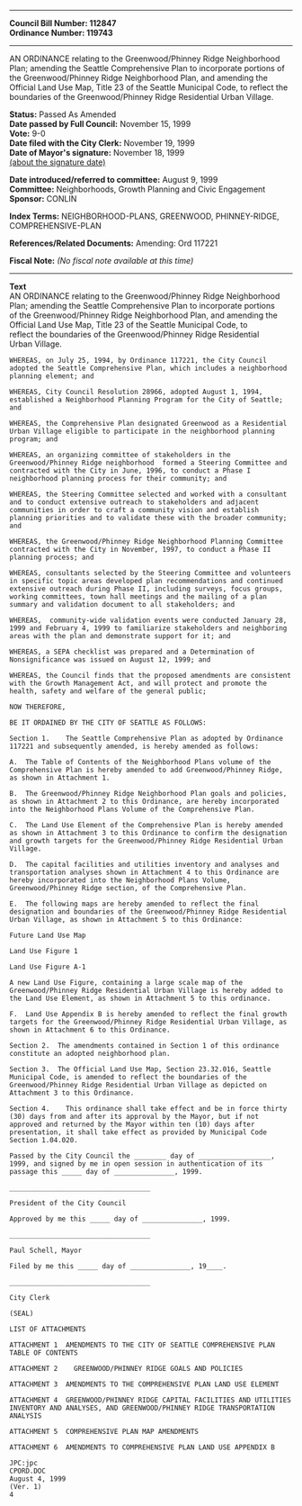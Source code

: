 * * * * *  
  
**Council Bill Number: [](#h0)[](#h2)112847**   
**Ordinance Number: 119743**  
  
* * * * *  
  
AN ORDINANCE relating to the Greenwood/Phinney Ridge Neighborhood Plan; amending the Seattle Comprehensive Plan to incorporate portions of the Greenwood/Phinney Ridge Neighborhood Plan, and amending the Official Land Use Map, Title 23 of the Seattle Municipal Code, to reflect the boundaries of the Greenwood/Phinney Ridge Residential Urban Village.  
  
**Status:** Passed As Amended   
**Date passed by Full Council:** November 15, 1999   
**Vote:** 9-0   
**Date filed with the City Clerk:** November 19, 1999   
**Date of Mayor's signature:** November 18, 1999   
[(about the signature date)](/~public/approvaldate.htm)   
  
  
**Date introduced/referred to committee:** August 9, 1999   
**Committee:** Neighborhoods, Growth Planning and Civic Engagement   
**Sponsor:** CONLIN   
  
**Index Terms:** NEIGHBORHOOD-PLANS, GREENWOOD, PHINNEY-RIDGE, COMPREHENSIVE-PLAN  
  
**References/Related Documents:** Amending: Ord 117221  
  
**Fiscal Note:** *(No fiscal note available at this time)*  
  
* * * * *  
  
**Text**  
    AN ORDINANCE relating to the Greenwood/Phinney Ridge Neighborhood  
    Plan; amending the Seattle Comprehensive Plan to incorporate portions  
    of the Greenwood/Phinney Ridge Neighborhood Plan, and amending the  
    Official Land Use Map, Title 23 of the Seattle Municipal Code, to  
    reflect the boundaries of the Greenwood/Phinney Ridge Residential  
    Urban Village.  
  
    WHEREAS, on July 25, 1994, by Ordinance 117221, the City Council  
    adopted the Seattle Comprehensive Plan, which includes a neighborhood  
    planning element; and  
  
    WHEREAS, City Council Resolution 28966, adopted August 1, 1994,  
    established a Neighborhood Planning Program for the City of Seattle;  
    and  
  
    WHEREAS, the Comprehensive Plan designated Greenwood as a Residential  
    Urban Village eligible to participate in the neighborhood planning  
    program; and  
  
    WHEREAS, an organizing committee of stakeholders in the  
    Greenwood/Phinney Ridge neighborhood  formed a Steering Committee and  
    contracted with the City in June, 1996, to conduct a Phase I  
    neighborhood planning process for their community; and  
  
    WHEREAS, the Steering Committee selected and worked with a consultant  
    and to conduct extensive outreach to stakeholders and adjacent  
    communities in order to craft a community vision and establish  
    planning priorities and to validate these with the broader community;  
    and  
  
    WHEREAS, the Greenwood/Phinney Ridge Neighborhood Planning Committee  
    contracted with the City in November, 1997, to conduct a Phase II  
    planning process; and  
  
    WHEREAS, consultants selected by the Steering Committee and volunteers  
    in specific topic areas developed plan recommendations and continued  
    extensive outreach during Phase II, including surveys, focus groups,  
    working committees, town hall meetings and the mailing of a plan  
    summary and validation document to all stakeholders; and  
  
    WHEREAS,  community-wide validation events were conducted January 28,  
    1999 and February 4, 1999 to familiarize stakeholders and neighboring  
    areas with the plan and demonstrate support for it; and  
  
    WHEREAS, a SEPA checklist was prepared and a Determination of  
    Nonsignificance was issued on August 12, 1999; and  
  
    WHEREAS, the Council finds that the proposed amendments are consistent  
    with the Growth Management Act, and will protect and promote the  
    health, safety and welfare of the general public;  
  
    NOW THEREFORE,  
  
    BE IT ORDAINED BY THE CITY OF SEATTLE AS FOLLOWS:  
  
    Section 1.    The Seattle Comprehensive Plan as adopted by Ordinance  
    117221 and subsequently amended, is hereby amended as follows:  
  
    A.  The Table of Contents of the Neighborhood Plans volume of the  
    Comprehensive Plan is hereby amended to add Greenwood/Phinney Ridge,  
    as shown in Attachment 1.  
  
    B.  The Greenwood/Phinney Ridge Neighborhood Plan goals and policies,  
    as shown in Attachment 2 to this Ordinance, are hereby incorporated  
    into the Neighborhood Plans Volume of the Comprehensive Plan.  
  
    C.  The Land Use Element of the Comprehensive Plan is hereby amended  
    as shown in Attachment 3 to this Ordinance to confirm the designation  
    and growth targets for the Greenwood/Phinney Ridge Residential Urban  
    Village.  
  
    D.  The capital facilities and utilities inventory and analyses and  
    transportation analyses shown in Attachment 4 to this Ordinance are  
    hereby incorporated into the Neighborhood Plans Volume,  
    Greenwood/Phinney Ridge section, of the Comprehensive Plan.  
  
    E.  The following maps are hereby amended to reflect the final  
    designation and boundaries of the Greenwood/Phinney Ridge Residential  
    Urban Village, as shown in Attachment 5 to this Ordinance:  
  
    Future Land Use Map  
  
    Land Use Figure 1  
  
    Land Use Figure A-1  
  
    A new Land Use Figure, containing a large scale map of the  
    Greenwood/Phinney Ridge Residential Urban Village is hereby added to  
    the Land Use Element, as shown in Attachment 5 to this ordinance.  
  
    F.  Land Use Appendix B is hereby amended to reflect the final growth  
    targets for the Greenwood/Phinney Ridge Residential Urban Village, as  
    shown in Attachment 6 to this Ordinance.  
  
    Section 2.  The amendments contained in Section 1 of this ordinance  
    constitute an adopted neighborhood plan.  
  
    Section 3.  The Official Land Use Map, Section 23.32.016, Seattle  
    Municipal Code, is amended to reflect the boundaries of the  
    Greenwood/Phinney Ridge Residential Urban Village as depicted on  
    Attachment 3 to this Ordinance.  
  
    Section 4.    This ordinance shall take effect and be in force thirty  
    (30) days from and after its approval by the Mayor, but if not  
    approved and returned by the Mayor within ten (10) days after  
    presentation, it shall take effect as provided by Municipal Code  
    Section 1.04.020.  
  
    Passed by the City Council the ________ day of __________________,  
    1999, and signed by me in open session in authentication of its  
    passage this _____ day of _______________, 1999.  
  
    ___________________________________  
  
    President of the City Council  
  
    Approved by me this _____ day of _______________, 1999.  
  
    ___________________________________  
  
    Paul Schell, Mayor  
  
    Filed by me this _____ day of _______________, 19____.  
  
    ___________________________________  
  
    City Clerk  
  
    (SEAL)  
  
    LIST OF ATTACHMENTS  
  
    ATTACHMENT 1  AMENDMENTS TO THE CITY OF SEATTLE COMPREHENSIVE PLAN  
    TABLE OF CONTENTS  
  
    ATTACHMENT 2    GREENWOOD/PHINNEY RIDGE GOALS AND POLICIES  
  
    ATTACHMENT 3  AMENDMENTS TO THE COMPREHENSIVE PLAN LAND USE ELEMENT  
  
    ATTACHMENT 4  GREENWOOD/PHINNEY RIDGE CAPITAL FACILITIES AND UTILITIES  
    INVENTORY AND ANALYSES, AND GREENWOOD/PHINNEY RIDGE TRANSPORTATION  
    ANALYSIS  
  
    ATTACHMENT 5  COMPREHENSIVE PLAN MAP AMENDMENTS  
  
    ATTACHMENT 6  AMENDMENTS TO COMPREHENSIVE PLAN LAND USE APPENDIX B  
  
    JPC:jpc  
    CPORD.DOC  
    August 4, 1999  
    (Ver. 1)  
    4  
